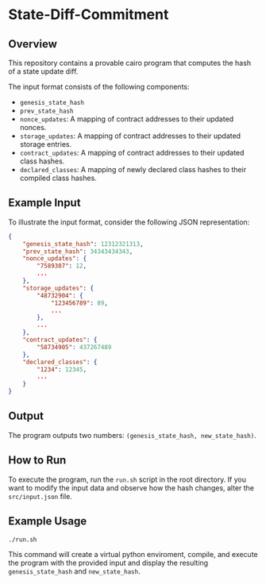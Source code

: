 # State-Diff-Commitment

## Overview

This repository contains a provable cairo program that computes the hash of a state update diff. 

The input format consists of the following components:

- `genesis_state_hash`
- `prev_state_hash`
- `nonce_updates`: A mapping of contract addresses to their updated nonces.
- `storage_updates`: A mapping of contract addresses to their updated storage entries.
- `contract_updates`: A mapping of contract addresses to their updated class hashes.
- `declared_classes`: A mapping of newly declared class hashes to their compiled class hashes.


## Example Input

To illustrate the input format, consider the following JSON representation:

```json
{
    "genesis_state_hash": 12312321313,
    "prev_state_hash": 34343434343,
    "nonce_updates": {
        "7589307": 12,
        ...
    },
    "storage_updates": {
        "48732904": {
            "123456789": 89,
            ...
        },
        ...
    },
    "contract_updates": {
        "58734905": 437267489
    },
    "declared_classes": {
        "1234": 12345,
        ...
    }
}
```

## Output

The program outputs two numbers: `(genesis_state_hash, new_state_hash)`.

## How to Run

To execute the program, run the `run.sh` script in the root directory. If you want to modify the input data and observe how the hash changes, alter the `src/input.json` file.

## Example Usage

```bash
./run.sh
```

This command will create a virtual python enviroment, compile, and execute the program with the provided input and display the resulting `genesis_state_hash` and `new_state_hash`.